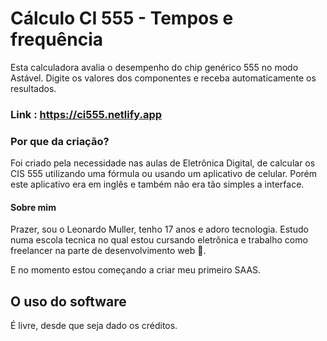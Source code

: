 
# Cálculo CI 555 - Tempos e frequência

Esta calculadora avalia o desempenho do chip genérico 555 no modo Astável. Digite os valores dos componentes e receba automaticamente os resultados.

### Link : https://ci555.netlify.app


### Por que da criação?

Foi criado pela necessidade nas aulas de Eletrônica Digital, de calcular os CIS 555 utilizando uma fórmula ou usando um aplicativo de celular. Porém este aplicativo era em inglês e também não era tão simples a interface.


#### Sobre mim

Prazer, sou o Leonardo Muller, tenho 17 anos e adoro tecnologia. Estudo numa escola tecnica no qual estou cursando eletrônica e trabalho como freelancer na parte de desenvolvimento web 💛. 

E no momento estou começando a criar meu primeiro SAAS.

## O uso do software

É livre, desde que seja dado os créditos.
